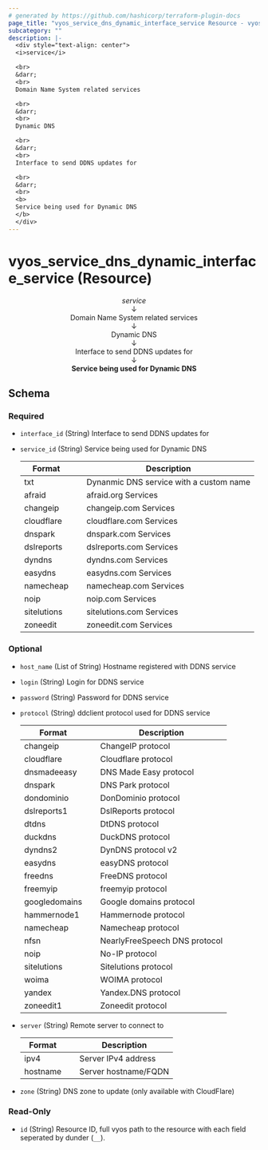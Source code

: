 ```yaml
---
# generated by https://github.com/hashicorp/terraform-plugin-docs
page_title: "vyos_service_dns_dynamic_interface_service Resource - vyos"
subcategory: ""
description: |-
  <div style="text-align: center">
  <i>service</i>

  <br>
  &darr;
  <br>
  Domain Name System related services

  <br>
  &darr;
  <br>
  Dynamic DNS

  <br>
  &darr;
  <br>
  Interface to send DDNS updates for

  <br>
  &darr;
  <br>
  <b>
  Service being used for Dynamic DNS
  </b>
  </div>
---
```


# vyos_service_dns_dynamic_interface_service (Resource)

<div style="text-align: center">
<i>service</i>

<br>
&darr;
<br>
Domain Name System related services

<br>
&darr;
<br>
Dynamic DNS

<br>
&darr;
<br>
Interface to send DDNS updates for

<br>
&darr;
<br>
<b>
Service being used for Dynamic DNS
</b>
</div>



<!-- schema generated by tfplugindocs -->
## Schema

### Required

- `interface_id` (String) Interface to send DDNS updates for
- `service_id` (String) Service being used for Dynamic DNS

    |  Format &emsp; | Description  |
    |----------|---------------|
    |  txt  &emsp; |  Dynanmic DNS service with a custom name  |
    |  afraid  &emsp; |  afraid.org Services  |
    |  changeip  &emsp; |  changeip.com Services  |
    |  cloudflare  &emsp; |  cloudflare.com Services  |
    |  dnspark  &emsp; |  dnspark.com Services  |
    |  dslreports  &emsp; |  dslreports.com Services  |
    |  dyndns  &emsp; |  dyndns.com Services  |
    |  easydns  &emsp; |  easydns.com Services  |
    |  namecheap  &emsp; |  namecheap.com Services  |
    |  noip  &emsp; |  noip.com Services  |
    |  sitelutions  &emsp; |  sitelutions.com Services  |
    |  zoneedit  &emsp; |  zoneedit.com Services  |

### Optional

- `host_name` (List of String) Hostname registered with DDNS service
- `login` (String) Login for DDNS service
- `password` (String) Password for DDNS service
- `protocol` (String) ddclient protocol used for DDNS service

    |  Format &emsp; | Description  |
    |----------|---------------|
    |  changeip  &emsp; |  ChangeIP protocol  |
    |  cloudflare  &emsp; |  Cloudflare protocol  |
    |  dnsmadeeasy  &emsp; |  DNS Made Easy protocol  |
    |  dnspark  &emsp; |  DNS Park protocol  |
    |  dondominio  &emsp; |  DonDominio protocol  |
    |  dslreports1  &emsp; |  DslReports protocol  |
    |  dtdns  &emsp; |  DtDNS protocol  |
    |  duckdns  &emsp; |  DuckDNS protocol  |
    |  dyndns2  &emsp; |  DynDNS protocol v2  |
    |  easydns  &emsp; |  easyDNS protocol  |
    |  freedns  &emsp; |  FreeDNS protocol  |
    |  freemyip  &emsp; |  freemyip protocol  |
    |  googledomains  &emsp; |  Google domains protocol  |
    |  hammernode1  &emsp; |  Hammernode protocol  |
    |  namecheap  &emsp; |  Namecheap protocol  |
    |  nfsn  &emsp; |  NearlyFreeSpeech DNS protocol  |
    |  noip  &emsp; |  No-IP protocol  |
    |  sitelutions  &emsp; |  Sitelutions protocol  |
    |  woima  &emsp; |  WOIMA protocol  |
    |  yandex  &emsp; |  Yandex.DNS protocol  |
    |  zoneedit1  &emsp; |  Zoneedit protocol  |
- `server` (String) Remote server to connect to

    |  Format &emsp; | Description  |
    |----------|---------------|
    |  ipv4  &emsp; |  Server IPv4 address  |
    |  hostname  &emsp; |  Server hostname/FQDN  |
- `zone` (String) DNS zone to update (only available with CloudFlare)

### Read-Only

- `id` (String) Resource ID, full vyos path to the resource with each field seperated by dunder (`__`).
